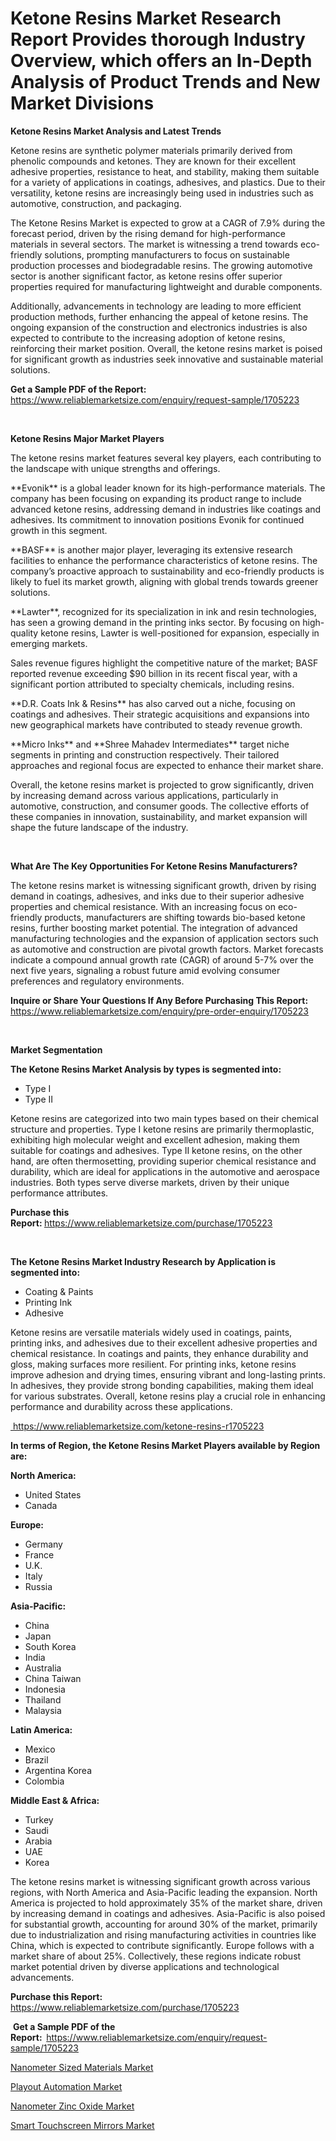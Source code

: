 <p><h1>Ketone Resins Market Research Report Provides thorough Industry Overview, which offers an In-Depth Analysis of Product Trends and New Market Divisions</h1></p><p><strong>Ketone Resins Market Analysis and Latest Trends</strong></p>
<p><p>Ketone resins are synthetic polymer materials primarily derived from phenolic compounds and ketones. They are known for their excellent adhesive properties, resistance to heat, and stability, making them suitable for a variety of applications in coatings, adhesives, and plastics. Due to their versatility, ketone resins are increasingly being used in industries such as automotive, construction, and packaging.</p><p>The Ketone Resins Market is expected to grow at a CAGR of 7.9% during the forecast period, driven by the rising demand for high-performance materials in several sectors. The market is witnessing a trend towards eco-friendly solutions, prompting manufacturers to focus on sustainable production processes and biodegradable resins. The growing automotive sector is another significant factor, as ketone resins offer superior properties required for manufacturing lightweight and durable components. </p><p>Additionally, advancements in technology are leading to more efficient production methods, further enhancing the appeal of ketone resins. The ongoing expansion of the construction and electronics industries is also expected to contribute to the increasing adoption of ketone resins, reinforcing their market position. Overall, the ketone resins market is poised for significant growth as industries seek innovative and sustainable material solutions.</p></p>
<p><strong>Get a Sample PDF of the Report:&nbsp;</strong> <a href="https://www.reliablemarketsize.com/enquiry/request-sample/1705223?utm_campaign=1879&utm_medium=2&utm_source=Github&utm_content=ia&utm_term=27032025&utm_id=ketone-resins">https://www.reliablemarketsize.com/enquiry/request-sample/1705223</a></p>
<p>&nbsp;</p>
<p><strong>Ketone Resins Major Market Players</strong></p>
<p><p>The ketone resins market features several key players, each contributing to the landscape with unique strengths and offerings. </p><p>**Evonik** is a global leader known for its high-performance materials. The company has been focusing on expanding its product range to include advanced ketone resins, addressing demand in industries like coatings and adhesives. Its commitment to innovation positions Evonik for continued growth in this segment.</p><p>**BASF** is another major player, leveraging its extensive research facilities to enhance the performance characteristics of ketone resins. The company’s proactive approach to sustainability and eco-friendly products is likely to fuel its market growth, aligning with global trends towards greener solutions.</p><p>**Lawter**, recognized for its specialization in ink and resin technologies, has seen a growing demand in the printing inks sector. By focusing on high-quality ketone resins, Lawter is well-positioned for expansion, especially in emerging markets.</p><p>Sales revenue figures highlight the competitive nature of the market; BASF reported revenue exceeding $90 billion in its recent fiscal year, with a significant portion attributed to specialty chemicals, including resins. </p><p>**D.R. Coats Ink & Resins** has also carved out a niche, focusing on coatings and adhesives. Their strategic acquisitions and expansions into new geographical markets have contributed to steady revenue growth.</p><p>**Micro Inks** and **Shree Mahadev Intermediates** target niche segments in printing and construction respectively. Their tailored approaches and regional focus are expected to enhance their market share.</p><p>Overall, the ketone resins market is projected to grow significantly, driven by increasing demand across various applications, particularly in automotive, construction, and consumer goods. The collective efforts of these companies in innovation, sustainability, and market expansion will shape the future landscape of the industry.</p></p>
<p>&nbsp;</p>
<p><strong>What Are The Key Opportunities For Ketone Resins Manufacturers?</strong></p>
<p><p>The ketone resins market is witnessing significant growth, driven by rising demand in coatings, adhesives, and inks due to their superior adhesive properties and chemical resistance. With an increasing focus on eco-friendly products, manufacturers are shifting towards bio-based ketone resins, further boosting market potential. The integration of advanced manufacturing technologies and the expansion of application sectors such as automotive and construction are pivotal growth factors. Market forecasts indicate a compound annual growth rate (CAGR) of around 5-7% over the next five years, signaling a robust future amid evolving consumer preferences and regulatory environments.</p></p>
<p><strong>Inquire or Share Your Questions If Any Before Purchasing This Report:</strong> <a href="https://www.reliablemarketsize.com/enquiry/pre-order-enquiry/1705223?utm_campaign=1879&utm_medium=2&utm_source=Github&utm_content=ia&utm_term=27032025&utm_id=ketone-resins">https://www.reliablemarketsize.com/enquiry/pre-order-enquiry/1705223</a></p>
<p>&nbsp;</p>
<p><strong>Market Segmentation</strong></p>
<p><strong>The Ketone Resins Market Analysis by types is segmented into:</strong></p>
<p><ul><li>Type I</li><li>Type II</li></ul></p>
<p><p>Ketone resins are categorized into two main types based on their chemical structure and properties. Type I ketone resins are primarily thermoplastic, exhibiting high molecular weight and excellent adhesion, making them suitable for coatings and adhesives. Type II ketone resins, on the other hand, are often thermosetting, providing superior chemical resistance and durability, which are ideal for applications in the automotive and aerospace industries. Both types serve diverse markets, driven by their unique performance attributes.</p></p>
<p><strong>Purchase this Report:&nbsp;</strong><a href="https://www.reliablemarketsize.com/purchase/1705223?utm_campaign=1879&utm_medium=2&utm_source=Github&utm_content=ia&utm_term=27032025&utm_id=ketone-resins">https://www.reliablemarketsize.com/purchase/1705223</a></p>
<p>&nbsp;</p>
<p><strong>The Ketone Resins Market Industry Research by Application is segmented into:</strong></p>
<p><ul><li>Coating & Paints</li><li>Printing Ink</li><li>Adhesive</li></ul></p>
<p><p>Ketone resins are versatile materials widely used in coatings, paints, printing inks, and adhesives due to their excellent adhesive properties and chemical resistance. In coatings and paints, they enhance durability and gloss, making surfaces more resilient. For printing inks, ketone resins improve adhesion and drying times, ensuring vibrant and long-lasting prints. In adhesives, they provide strong bonding capabilities, making them ideal for various substrates. Overall, ketone resins play a crucial role in enhancing performance and durability across these applications.</p></p>
<p><a href="https://www.reliablemarketsize.com/ketone-resins-r1705223?utm_campaign=1879&utm_medium=2&utm_source=Github&utm_content=ia&utm_term=27032025&utm_id=ketone-resins">&nbsp;https://www.reliablemarketsize.com/ketone-resins-r1705223</a></p>
<p><strong>In terms of Region, the Ketone Resins Market Players available by Region are:</strong></p>
<p>
    <p> <strong> North America: </strong>
        <ul>
            <li>United States</li>
            <li>Canada</li>
        </ul>
        </p> 
    <p> <strong> Europe: </strong>
        <ul>
            <li>Germany</li>
            <li>France</li>
            <li>U.K.</li>
            <li>Italy</li>
            <li>Russia</li>
        </ul>
        </p> 
    <p> <strong> Asia-Pacific: </strong>
        <ul>
            <li>China</li>
            <li>Japan</li>
            <li>South Korea</li>
            <li>India</li>
            <li>Australia</li>
            <li>China Taiwan</li>
            <li>Indonesia</li>
            <li>Thailand</li>
            <li>Malaysia</li>
        </ul>
        </p> 
    <p> <strong> Latin America: </strong>
        <ul>
            <li>Mexico</li>
            <li>Brazil</li>
            <li>Argentina Korea</li>
            <li>Colombia</li>
        </ul>
        </p> 
    <p> <strong> Middle East & Africa: </strong>
        <ul>
            <li>Turkey</li>
            <li>Saudi</li>
            <li>Arabia</li>
            <li>UAE</li>
            <li>Korea</li>
        </ul>
    </p>
    </p>
<p><p>The ketone resins market is witnessing significant growth across various regions, with North America and Asia-Pacific leading the expansion. North America is projected to hold approximately 35% of the market share, driven by increasing demand in coatings and adhesives. Asia-Pacific is also poised for substantial growth, accounting for around 30% of the market, primarily due to industrialization and rising manufacturing activities in countries like China, which is expected to contribute significantly. Europe follows with a market share of about 25%. Collectively, these regions indicate robust market potential driven by diverse applications and technological advancements.</p></p>
<p><strong>Purchase this Report: </strong><a href="https://www.reliablemarketsize.com/purchase/1705223?utm_campaign=1879&utm_medium=2&utm_source=Github&utm_content=ia&utm_term=27032025&utm_id=ketone-resins">https://www.reliablemarketsize.com/purchase/1705223</a></p>
<p>&nbsp;<strong>Get a Sample PDF of the Report:&nbsp;&nbsp;</strong><a href="https://www.reliablemarketsize.com/enquiry/request-sample/1705223?utm_campaign=1879&utm_medium=2&utm_source=Github&utm_content=ia&utm_term=27032025&utm_id=ketone-resins">https://www.reliablemarketsize.com/enquiry/request-sample/1705223</a></p>
<p><strong></strong></p>
<p><p><a href="https://github.com/qianyateina/Market-Research-Report-List-1/blob/main/nanometer-sized-materials-market.md?utm_campaign=1879&utm_medium=2&utm_source=Github&utm_content=ia&utm_term=27032025&utm_id=ketone-resins">Nanometer Sized Materials Market</a></p><p><a href="https://github.com/gavalegeyndt26/Market-Research-Report-List-1/blob/main/playout-automation-market.md?utm_campaign=1879&utm_medium=2&utm_source=Github&utm_content=ia&utm_term=27032025&utm_id=ketone-resins">Playout Automation Market</a></p><p><a href="https://github.com/jensanohishi/Market-Research-Report-List-1/blob/main/nanometer-zinc-oxide-market.md?utm_campaign=1879&utm_medium=2&utm_source=Github&utm_content=ia&utm_term=27032025&utm_id=ketone-resins">Nanometer Zinc Oxide Market</a></p><p><a href="https://github.com/kavechoxo/Market-Research-Report-List-1/blob/main/smart-touchscreen-mirrors-market.md?utm_campaign=1879&utm_medium=2&utm_source=Github&utm_content=ia&utm_term=27032025&utm_id=ketone-resins">Smart Touchscreen Mirrors Market</a></p></p>